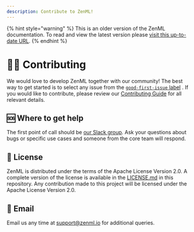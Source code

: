 ```yaml
---
description: Contribute to ZenML!
---
```


{% hint style="warning" %}
This is an older version of the ZenML documentation. To read and view the latest version please [visit this up-to-date URL](https://docs.zenml.io).
{% endhint %}


# 🙋‍♀️ Contributing

We would love to develop ZenML together with our community! The best way to get
started is to select any issue from
the [`good-first-issue` label](https://github.com/zenml-io/zenml/labels/good%20first%20issue)
. If you would like to contribute, please review
our [Contributing Guide](https://github.com/zenml-io/zenml/blob/main/CONTRIBUTING.md)
for all relevant details.

## 🆘 Where to get help

The first point of call should
be [our Slack group](https://zenml.io/slack-invite/). Ask your questions about
bugs or specific use cases and someone from the core team will respond.

## 📜 License

ZenML is distributed under the terms of the Apache License Version 2.0. A
complete version of the license is available in
the [LICENSE.md](https://github.com/zenml-io/zenml/blob/main/LICENSE.md) in this
repository. Any contribution made to this project will be licensed under the
Apache License Version 2.0.

## 📧 Email

Email us any time at [support@zenml.io](mailto:support@zenml.io) for additional
queries.
